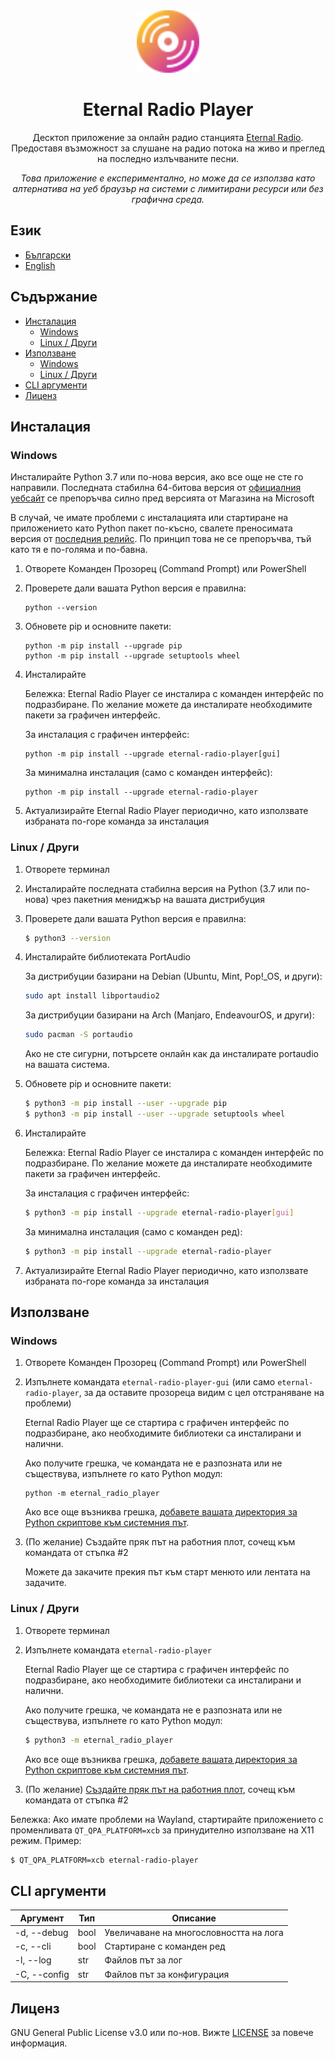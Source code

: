 <div align="center">
  <img src="https://github.com/alexitx/eternal-radio-player/raw/master/docs/assets/eternal-radio-player.svg" height="100px"/>

  <h1>Eternal Radio Player</h1>

  <p>Десктоп приложение за онлайн радио станцията <a href="https://radio.eternalnetworktm.com">Eternal Radio<a>.
  Предоставя възможност за слушане на радио потока на живо и преглед на последно излъчваните песни.</p>

  <p><em>Това приложение е експериментално, но може да се използва като алтернатива на уеб браузър
  на системи с лимитирани ресурси или без графична среда.</em></p>
</div>


## Език
- [Български][readme-bg]
- [English][readme-en]


## Съдържание

- [Инсталация](#инсталация)
    - [Windows](#windows)
    - [Linux / Други](#linux--други)
- [Използване](#използване)
    - [Windows](#windows-1)
    - [Linux / Други](#linux--други-1)
- [CLI аргументи](#cli-аргументи)
- [Лиценз](#лиценз)


## Инсталация

### Windows

Инсталирайте Python 3.7 или по-нова версия, ако все още не сте го направили. Последната стабилна
64-битова версия от [официалния уебсайт][python-download] се препоръчва силно пред версията от
Магазинa на Microsoft

В случай, че имате проблеми с инсталацията или стартиране на приложението като Python пакет
по-късно, свалете преносимата версия от [последния релийс][releases]. По принцип това не се
препоръчва, тъй като тя е по-голяма и по-бавна.

1. Отворете Команден Прозорец (Command Prompt) или PowerShell

2. Проверете дали вашата Python версия е правилна:
    ```
    python --version
    ```

3. Обновете pip и основните пакети:
    ```
    python -m pip install --upgrade pip
    python -m pip install --upgrade setuptools wheel
    ```

4. Инсталирайте

    Бележка: Eternal Radio Player се инсталира с команден интерфейс по подразбиране.
    По желание можете да инсталирате необходимите пакети за графичен интерфейс.

    За инсталация с графичен интерфейс:
    ```
    python -m pip install --upgrade eternal-radio-player[gui]
    ```
    За минимална инсталация (само с команден интерфейс):
    ```
    python -m pip install --upgrade eternal-radio-player
    ```

5. Актуализирайте Eternal Radio Player периодично, като използвате избраната по-горе
команда за инсталация

### Linux / Други

1. Отворете терминал

2. Инсталирайте последната стабилна версия на Python (3.7 или по-нова) чрез пакетния мениджър
на вашата дистрибуция

3. Проверете дали вашата Python версия е правилна:
    ```sh
    $ python3 --version
    ```

4. Инсталирайте библиотеката PortAudio

    За дистрибуции базирани на Debian (Ubuntu, Mint, Pop!_OS, и други):
    ```sh
    sudo apt install libportaudio2
    ```

    За дистрибуции базирани на Arch (Manjaro, EndeavourOS, и други):
    ```sh
    sudo pacman -S portaudio
    ```

    Ако не сте сигурни, потърсете онлайн как да инсталирате portaudio на вашата система.

5. Обновете pip и основните пакети:
    ```sh
    $ python3 -m pip install --user --upgrade pip
    $ python3 -m pip install --user --upgrade setuptools wheel
    ```

6. Инсталирайте

    Бележка: Eternal Radio Player се инсталира с команден интерфейс по подразбиране.
    По желание можете да инсталирате необходимите пакети за графичен интерфейс.

    За инсталация с графичен интерфейс:
    ```sh
    $ python3 -m pip install --upgrade eternal-radio-player[gui]
    ```
    За минимална инсталация (само с команден ред):
    ```sh
    $ python3 -m pip install --upgrade eternal-radio-player
    ```

7. Актуализирайте Eternal Radio Player периодично, като използвате избраната по-горе
команда за инсталация


## Използване

### Windows

1. Отворете Команден Прозорец (Command Prompt) или PowerShell

2. Изпълнете командата `eternal-radio-player-gui` (или само `eternal-radio-player`, за да оставите
прозореца видим с цел отстраняване на проблеми)

    Eternal Radio Player ще се стартира с графичен интерфейс по подразбиране, ако необходимите
    библиотеки са инсталирани и налични.

    Ако получите грешка, че командата не е разпозната или не съществува, изпълнете го като
    Python модул:
    ```
    python -m eternal_radio_player
    ```

    Ако все още възниква грешка, [добавете вашата директория за Python скриптове
    към системния път][windows-add-python-to-path].

3. (По желание) Създайте пряк път на работния плот, сочещ към командата от стъпка #2

    Можете да закачите прекия път към старт менюто или лентата на задачите.

### Linux / Други

1. Отворете терминал

2. Изпълнете командата `eternal-radio-player`

    Eternal Radio Player ще се стартира с графичен интерфейс по подразбиране, ако необходимите
    библиотеки са инсталирани и налични.

    Ако получите грешка, че командата не е разпозната или не съществува, изпълнете го като
    Python модул:
    ```sh
    $ python3 -m eternal_radio_player
    ```

    Ако все още възниква грешка, [добавете вашата директория за Python скриптове
    към системния път][linux-add-python-to-path].

3. (По желание) [Създайте пряк път на работния плот][linux-desktop-shortcut],
сочещ към командата от стъпка #2

Бележка: Ако имате проблеми на Wayland, стартирайте приложението с променливата
`QT_QPA_PLATFORM=xcb` за принудително използване на X11 режим. Пример:
```sh
$ QT_QPA_PLATFORM=xcb eternal-radio-player
```


## CLI аргументи

| Аргумент     | Тип  | Описание                               |
|--------------|------|----------------------------------------|
| -d, --debug  | bool | Увеличаване на многословността на лога |
| -c, --cli    | bool | Стартиране с команден ред              |
| -l, --log    | str  | Файлов път за лог                      |
| -C, --config | str  | Файлов път за конфигурация             |


## Лиценз

GNU General Public License v3.0 или по-нов. Вижте [LICENSE][license] за повече информация.


[readme-en]: https://github.com/alexitx/eternal-radio-player/blob/master/README.md
[readme-bg]: https://github.com/alexitx/eternal-radio-player/blob/master/README.bg.md
[releases]: https://github.com/alexitx/eternal-radio-player/releases
[license]: https://github.com/alexitx/eternal-radio-player/blob/master/LICENSE
[python-download]: https://www.python.org/downloads
[windows-add-python-to-path]: https://superuser.com/a/1558227
[linux-add-python-to-path]: https://stackoverflow.com/a/62823029
[linux-desktop-shortcut]: https://askubuntu.com/a/182717
